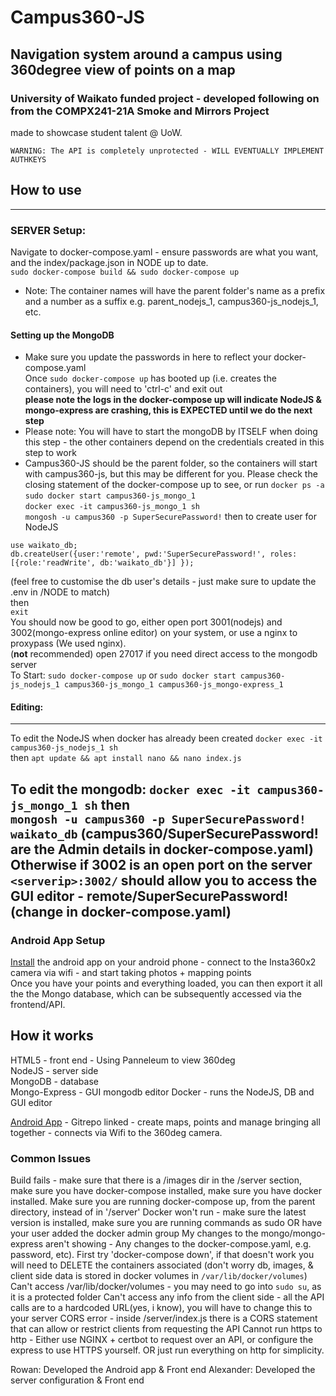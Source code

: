 # Campus360-JS
## Navigation system around a campus using 360degree view of points on a map
### University of Waikato funded project - developed following on from the COMPX241-21A Smoke and Mirrors Project
made to showcase student talent @ UoW.

```WARNING: The API is completely unprotected - WILL EVENTUALLY IMPLEMENT AUTHKEYS```

## How to use
---
### SERVER Setup:
Navigate to docker-compose.yaml - ensure passwords are what you want, and the index/package.json in NODE up to date.   
```sudo docker-compose build && sudo docker-compose up```  
- Note: The container names will have the parent folder's name as a prefix and a number as a suffix e.g. parent_nodejs_1, campus360-js_nodejs_1, etc.  
#### Setting up the MongoDB  
 - Make sure you update the passwords in here to reflect your docker-compose.yaml  
Once ```sudo docker-compose up``` has booted up (i.e. creates the containers), you will need to 'ctrl-c' and exit out   
**please note the logs in the docker-compose up will indicate NodeJS & mongo-express are crashing, this is EXPECTED until we do the next step**  
- Please note: You will have to start the mongoDB by ITSELF when doing this step - the other containers depend on the credentials created in this step to work  
- Campus360-JS should be the parent folder, so the containers will start with campus360-js, but this may be different for you. Please check the closing statement of the docker-compose up to see, or run ```docker ps -a```    
```sudo docker start campus360-js_mongo_1```  
```docker exec -it campus360-js_mongo_1 sh```    
```mongosh -u campus360 -p SuperSecurePassword!``` then to create user for NodeJS  
```
use waikato_db;
db.createUser({user:'remote', pwd:'SuperSecurePassword!', roles:[{role:'readWrite', db:'waikato_db'}] });
```  
(feel free to customise the db user's details - just make sure to update the .env in /NODE to match)  
then   
```exit```   
You should now be good to go, either open port 3001(nodejs) and 3002(mongo-express online editor) on your system, or use a nginx to proxypass (We used nginx).  
(**not** recommended) open 27017 if you need direct access to the mongodb server  
To Start: ```sudo docker-compose up``` or ```sudo docker start campus360-js_nodejs_1 campus360-js_mongo_1 campus360-js_mongo-express_1```  

#### Editing:  
---
  To edit the NodeJS when docker has already been created ```docker exec -it campus360-js_nodejs_1 sh```  
  then ```apt update && apt install nano && nano index.js```  
  
  To edit the mongodb: ```docker exec -it campus360-js_mongo_1 sh``` then  
  ```mongosh -u campus360 -p SuperSecurePassword! waikato_db``` (campus360/SuperSecurePassword! are the Admin details in docker-compose.yaml)
   Otherwise if 3002 is an open port on the server ```<serverip>:3002/``` should allow you to access the GUI editor - remote/SuperSecurePassword! (change in docker-compose.yaml)  
---
### Android App Setup
[Install](https://github.com/ChocolateVS/Campus360-MapBuilder) the android app on your android phone - connect to the Insta360x2 camera via wifi - and start taking photos + mapping points   
Once you have your points and everything loaded, you can then export it all the the Mongo database, which can be subsequently accessed via the frontend/API.  

## How it works
HTML5 - front end - Using Panneleum to view 360deg    
NodeJS - server side  
MongoDB - database   
Mongo-Express - GUI mongodb editor
Docker - runs the NodeJS, DB and GUI editor  
  
[Android App](https://github.com/ChocolateVS/Campus360-MapBuilder) - Gitrepo linked - create maps, points and manage bringing all together - connects via Wifi to the 360deg camera.  

### Common Issues
Build fails - make sure that there is a /images dir in the /server section, make sure you have docker-compose installed, make sure you have docker installed. Make sure you are running docker-compose up, from the parent directory, instead of in '/server'
Docker won't run - make sure the latest version is installed, make sure you are running commands as sudo OR have your user added the docker admin group 
My changes to the mongo/mongo-express aren't showing - Any changes to the docker-compose.yaml, e.g. password, etc). First try 'docker-compose down', if that doesn't work you will need to DELETE the containers associated (don't worry db, images, & client side data is stored in docker volumes in ```/var/lib/docker/volumes```)
Can't access /var/lib/docker/volumes - you may need to go into ```sudo su```, as it is a protected folder
Can't access any info from the client side - all the API calls are to a hardcoded URL(yes, i know), you will have to change this to your server
CORS error - inside /server/index.js there is a CORS statement that can allow or restrict clients from requesting the API
Cannot run https to http - Either use NGINX + certbot to request over an API, or configure the express to use HTTPS yourself. OR just run everything on http for simplicity.

Rowan: Developed the Android app & Front end
Alexander: Developed the server configuration & Front end
